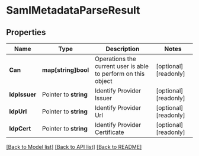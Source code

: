 # SamlMetadataParseResult

## Properties

Name | Type | Description | Notes
------------ | ------------- | ------------- | -------------
**Can** | **map[string]bool** | Operations the current user is able to perform on this object | [optional] [readonly] 
**IdpIssuer** | Pointer to **string** | Identify Provider Issuer | [optional] [readonly] 
**IdpUrl** | Pointer to **string** | Identify Provider Url | [optional] [readonly] 
**IdpCert** | Pointer to **string** | Identify Provider Certificate | [optional] [readonly] 

[[Back to Model list]](../README.md#documentation-for-models) [[Back to API list]](../README.md#documentation-for-api-endpoints) [[Back to README]](../README.md)


